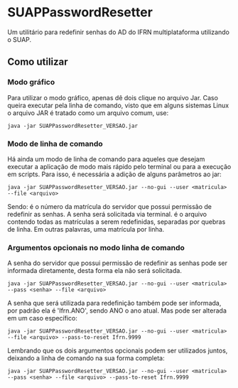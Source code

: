 # SUAPPasswordResetter
Um utilitário para redefinir senhas do AD do IFRN multiplataforma utilizando o SUAP.

## Como utilizar

### Modo gráfico

Para utilizar o modo gráfico, apenas dê dois clique no arquivo Jar.
Caso queira executar pela linha de comando, visto que em alguns sistemas Linux o
arquivo JAR é tratado como um arquivo comum, use:
```
java -jar SUAPPasswordResetter_VERSAO.jar
```

### Modo de linha de comando

Há ainda um modo de linha de comando para aqueles que desejam executar a aplicação
de modo mais rápido pelo terminal ou para a execução em scripts. Para isso, é necessária
a adição de alguns parâmetros ao jar:

```
java -jar SUAPPasswordResetter_VERSAO.jar --no-gui --user <matricula> --file <arquivo>
```

Sendo:
<matricula> é o número da matrícula do servidor que possui permissão de redefinir
as senhas. A senha será solicitada via terminal.
<arquivo> é o arquivo contendo todas as matrículas a serem redefinidas, separadas
por quebras de linha. Em outras palavras, uma matrícula por linha.

### Argumentos opcionais no modo linha de comando

A senha do servidor que possui permissão de redefinir as senhas pode ser informada
diretamente, desta forma ela não será solicitada.

```
java -jar SUAPPasswordResetter_VERSAO.jar --no-gui --user <matricula> --pass <senha> --file <arquivo>
```

A senha que será utilizada para redefinição também pode ser informada, por padrão
ela é 'Ifrn.ANO', sendo ANO o ano atual. Mas pode ser alterada em um caso específico:

```
java -jar SUAPPasswordResetter_VERSAO.jar --no-gui --user <matricula> --file <arquivo> --pass-to-reset Ifrn.9999
```

Lembrando que os dois argumentos opcionais podem ser utilizados juntos, deixando
a linha de comando na sua forma completa:

```
java -jar SUAPPasswordResetter_VERSAO.jar --no-gui --user <matricula> --pass <senha> --file <arquivo> --pass-to-reset Ifrn.9999
```